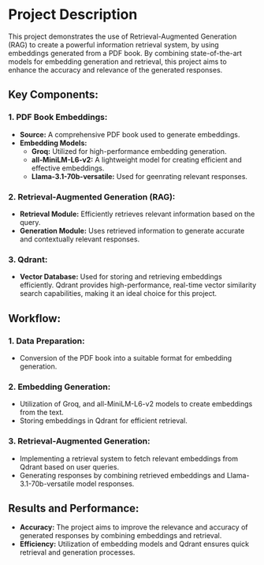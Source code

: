 # Project Description
This project demonstrates the use of Retrieval-Augmented Generation (RAG) to create a powerful information retrieval system, by using embeddings generated from a PDF book. By combining state-of-the-art models for embedding generation and retrieval, this project aims to enhance the accuracy and relevance of the generated responses.

## Key Components:
### 1. PDF Book Embeddings:
  - **Source:** A comprehensive PDF book used to generate embeddings.
  - **Embedding Models:**
    - **Groq:** Utilized for high-performance embedding generation.
    - **all-MiniLM-L6-v2:** A lightweight model for creating efficient and effective embeddings.
    - **Llama-3.1-70b-versatile:** Used for geenrating relevant responses.

### 2. Retrieval-Augmented Generation (RAG):

  - **Retrieval Module:** Efficiently retrieves relevant information based on the query.
  - **Generation Module:** Uses retrieved information to generate accurate and contextually relevant responses.

### 3. Qdrant:
  - **Vector Database:** Used for storing and retrieving embeddings efficiently. Qdrant provides high-performance, real-time vector similarity search capabilities, making it an ideal choice for this project.

## Workflow:
  ### 1. Data Preparation:
  - Conversion of the PDF book into a suitable format for embedding generation.

  ### 2. Embedding Generation:
  - Utilization of Groq, and all-MiniLM-L6-v2 models to create embeddings from the text.
  - Storing embeddings in Qdrant for efficient retrieval.

  ### 3. Retrieval-Augmented Generation:

  - Implementing a retrieval system to fetch relevant embeddings from Qdrant based on user queries.
  - Generating responses by combining retrieved embeddings and Llama-3.1-70b-versatile model responses.

## Results and Performance:
  - **Accuracy:** The project aims to improve the relevance and accuracy of generated responses by combining embeddings and retrieval.
  - **Efficiency:** Utilization of embedding models and Qdrant ensures quick retrieval and generation processes.
